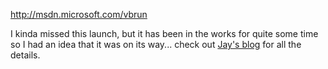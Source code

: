 <http://msdn.microsoft.com/vbrun>

I kinda missed this launch, but it has been in the works for quite some time so I had an idea that it was on its way... check out [Jay's blog](http://blogs.msdn.com/JRoxe) for all the details.